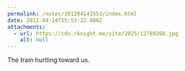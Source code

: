 ```yaml
---
permalink: /notes/201204141553/index.html
date: 2012-04-14T15:53:22.000Z
attachments:
  - url: https://cdn.rknight.me/site/2025/12769268.jpg
    alt: null
---
```


The train hurtling toward us.
